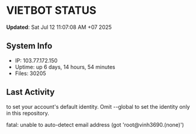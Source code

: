 # VIETBOT STATUS
**Updated**: Sat Jul 12 11:07:08 AM +07 2025

## System Info
- IP: 103.77.172.150
- Uptime: up 6 days, 14 hours, 54 minutes
- Files: 30205

## Last Activity

to set your account's default identity.
Omit --global to set the identity only in this repository.

fatal: unable to auto-detect email address (got 'root@vinh3690.(none)')
